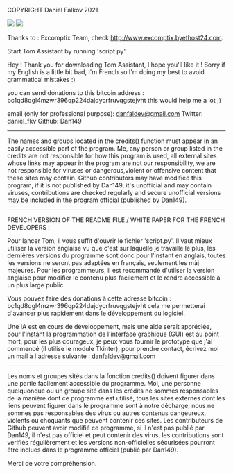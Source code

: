 
COPYRIGHT Daniel Falkov 2021 

<a href="https://github.com/Dan149/Tom-assistant/blob/main/LICENSE"><img src="https://img.shields.io/badge/license-MIT-blue.svg?label=License&style=flat" /></a>
<a href="https://twitter.com/daniel_fkv"><img src="https://img.shields.io/twitter/follow/daniel_fkv?label=Follow&style=social" /></a>

Thanks to : Excomptix Team, check http://www.excomptix.byethost24.com.

Start Tom Assistant by running 'script.py'.

Hey !
Thank you for downloading Tom Assistant, I hope you'll like it !
Sorry if my English is a little bit bad, I'm French so I'm doing my best to avoid grammatical mistakes :)

you can send donations to this bitcoin address : bc1qd8qgl4mzwr396qp224dajdycrfruvqgstejvht
this would help me a lot ;)

email (only for professional purpose): danfaldev@gmail.com
Twitter: daniel_fkv
Github: Dan149
_____________________________________________________________________________

The names and groups located in the credits() function must appear in an easily accessible part of the program.
Me, any person or group listed in the credits are not responsible for how this program is used,
all external sites whose links may appear in the program are not our responsibility,
we are not responsible for viruses or dangerous,violent or offensive content that these sites may contain.
Github contributors may have modified this program, if it is not published by Dan149, it's unofficial and may contain viruses,
 contributions are checked regularly and secure unofficial versions may be included in the program official (published by Dan149).
_____________________________________________________________________________

FRENCH VERSION OF THE README FILE / WHITE PAPER FOR THE FRENCH DEVELOPERS :

Pour lancer Tom, il vous suffit d'ouvrir le fichier 'script.py'.
Il vaut mieux utiliser la version anglaise vu que c'est sur laquelle je travaille le plus,
les dernières versions du programme sont donc pour l'instant en anglais, toutes les versions ne seront pas adaptées
en français, seulement les màj majeures. Pour les programmeurs, il est recommandé d'utilser la version anglaise pour modifier
le contenu plus facilement et le rendre accessible à un plus large public.

Vous pouvez faire des donations à cette adresse bitcoin : bc1qd8qgl4mzwr396qp224dajdycrfruvqgstejvht
cela me permetterai d'avancer plus rapidement dans le développement du logiciel.

Une IA est en cours de développement, mais une aide serait appréciée, pour l'instant la programmation de l'interface graphique (GUI) est
au point mort, pour les plus courageux, je peux vous fournir le prototype que j'ai commencé (il utilise le module Tkinter), pour prendre contact,
écrivez moi un mail à l'adresse suivante : danfaldev@gmail.com

_____________________________________________________________________________

Les noms et groupes sités dans la fonction credits() doivent figurer dans une partie facilement accessible du programme.
Moi, une personne quelquonque ou un groupe sité dans les crédits ne sommes responsables de la manière dont ce programme est utilisé,
tous les sites externes dont les liens peuvent figurer dans le programme sont à notre décharge,
nous ne sommes pas responsables des virus ou autres contenus dangeureux, violents ou choquants que peuvent contenir ces sites.
Les contributeurs de Github peuvent avoir modifié ce programme, si il n'est pas publié par Dan149, il n'est pas officiel et peut contenir des virus, les contributions sont verifiés régulièrement et les versions non-officielles sécurisées pourront être inclues dans le programme officiel (publié par Dan149).

Merci de votre compréhension.
